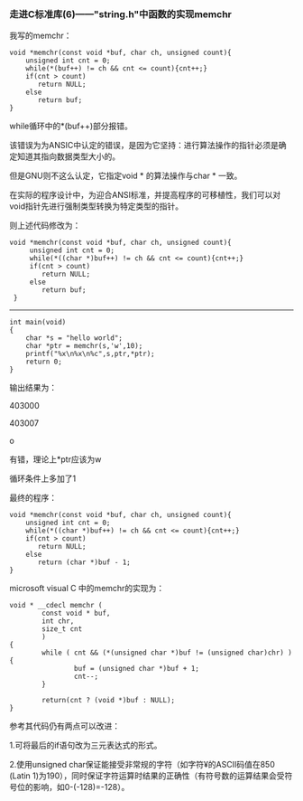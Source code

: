 ### 走进C标准库(6)——"string.h"中函数的实现memchr

我写的memchr：

    void *memchr(const void *buf, char ch, unsigned count){
        unsigned int cnt = 0;
        while(*(buf++) != ch && cnt <= count){cnt++;}
        if(cnt > count)
           return NULL;
        else
           return buf;
    }

while循环中的*(buf++)部分报错。

该错误为为ANSIC中认定的错误，是因为它坚持：进行算法操作的指针必须是确定知道其指向数据类型大小的。

但是GNU则不这么认定，它指定void * 的算法操作与char * 一致。

在实际的程序设计中，为迎合ANSI标准，并提高程序的可移植性，我们可以对void指针先进行强制类型转换为特定类型的指针。

则上述代码修改为：

    void *memchr(const void *buf, char ch, unsigned count){
         unsigned int cnt = 0;
         while(*((char *)buf++) != ch && cnt <= count){cnt++;}
         if(cnt > count)
            return NULL;
         else
            return buf;
     }

---

    int main(void)
    {
        char *s = "hello world";
        char *ptr = memchr(s,'w',10);
        printf("%x\n%x\n%c",s,ptr,*ptr);
        return 0;
    }

输出结果为：

403000

403007

o

有错，理论上*ptr应该为w

循环条件上多加了1

最终的程序：

    void *memchr(const void *buf, char ch, unsigned count){
        unsigned int cnt = 0;
        while(*((char *)buf++) != ch && cnt <= count){cnt++;}
        if(cnt > count)
           return NULL;
        else
           return (char *)buf - 1;
    }

microsoft visual C 中的memchr的实现为：

    void * __cdecl memchr (
            const void * buf,
            int chr,
            size_t cnt
            )
    {
            while ( cnt && (*(unsigned char *)buf != (unsigned char)chr) ) {
                    buf = (unsigned char *)buf + 1;
                    cnt--;
            }

            return(cnt ? (void *)buf : NULL);
    }

参考其代码仍有两点可以改进：

1.可将最后的if语句改为三元表达式的形式。

2.使用unsigned char保证能接受非常规的字符（如字符¥的ASCII码值在850 (Latin 1)为190），同时保证字符运算时结果的正确性（有符号数的运算结果会受符号位的影响，如0-(-128)=-128）。

